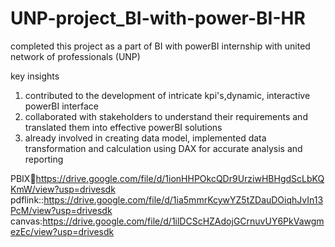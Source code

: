 # UNP-project_BI-with-power-BI-HR

completed this project as a part of BI with powerBI internship with united network of professionals (UNP)

key insights

1) contributed to the development of intricate kpi's,dynamic, interactive powerBI interface
2) collaborated with stakeholders to understand their requirements and translated them into effective powerBI solutions
3) already involved in creating data model, implemented data transformation and calculation using DAX for accurate analysis and reporting

PBIX:link:https://drive.google.com/file/d/1ionHHPOkcQDr9UrziwHBHgdScLbKQKmW/view?usp=drivesdk
pdflink::https://drive.google.com/file/d/1ia5mmrKcywYZ5tZDauDOiqhJvIn13PcM/view?usp=drivesdk
canvas:https://drive.google.com/file/d/1ilDCScHZAdojGCrnuvUY6PkVawgmezEc/view?usp=drivesdk
